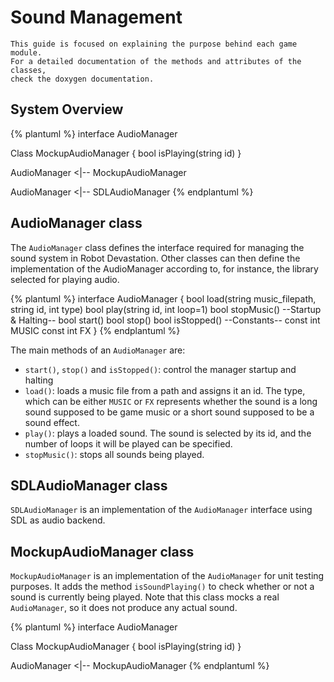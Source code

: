 # Sound Management

```
This guide is focused on explaining the purpose behind each game module. 
For a detailed documentation of the methods and attributes of the classes, 
check the doxygen documentation.  
```

## System Overview
{% plantuml %}
interface AudioManager 

Class MockupAudioManager {
 bool isPlaying(string id)
}

AudioManager <|-- MockupAudioManager

AudioManager <|-- SDLAudioManager
{% endplantuml %}



## AudioManager class

The `AudioManager` class defines the interface required for managing the sound system in Robot Devastation. Other classes can then define the implementation of the AudioManager according to, for instance, the library selected for playing audio.

{% plantuml %}
interface AudioManager {
    bool load(string music_filepath, string id, int type)
    bool play(string id, int loop=1)
    bool stopMusic()
    --Startup & Halting--
    bool start()
    bool stop()
    bool isStopped()
    --Constants--
    const int MUSIC
    const int FX
}
{% endplantuml %}

The main methods of an `AudioManager` are: 
* `start()`, `stop()` and `isStopped()`: control the manager startup and halting
* `load()`: loads a music file from a path and assigns it an id. The type, which can be either `MUSIC` or `FX` represents whether the sound is a long sound supposed to be game music or a short sound supposed to be a sound effect.
* `play()`: plays a loaded sound. The sound is selected by its id, and the number of loops it will be played can be specified.
* `stopMusic()`: stops all sounds being played.

## SDLAudioManager class
`SDLAudioManager` is an implementation of the `AudioManager` interface using SDL as audio backend. 

## MockupAudioManager class
`MockupAudioManager` is an implementation of the `AudioManager` for unit testing purposes.
It adds the method `isSoundPlaying()` to check whether or not a sound is currently being played. Note that this class mocks a real `AudioManager`, so it does not produce any actual sound.

{% plantuml %}
interface AudioManager 

Class MockupAudioManager {
 bool isPlaying(string id)
}

AudioManager <|-- MockupAudioManager
{% endplantuml %}

